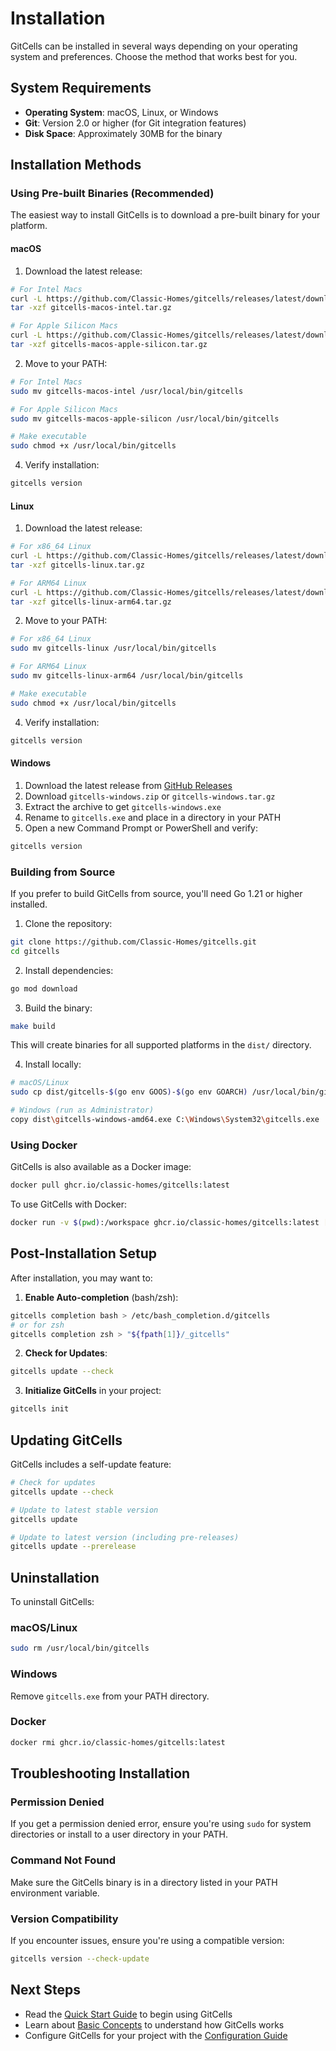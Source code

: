 # Installation

GitCells can be installed in several ways depending on your operating system and preferences. Choose the method that works best for you.

## System Requirements

- **Operating System**: macOS, Linux, or Windows
- **Git**: Version 2.0 or higher (for Git integration features)
- **Disk Space**: Approximately 30MB for the binary

## Installation Methods

### Using Pre-built Binaries (Recommended)

The easiest way to install GitCells is to download a pre-built binary for your platform.

#### macOS

1. Download the latest release:
```bash
# For Intel Macs
curl -L https://github.com/Classic-Homes/gitcells/releases/latest/download/gitcells-macos-intel.tar.gz -o gitcells-macos-intel.tar.gz
tar -xzf gitcells-macos-intel.tar.gz

# For Apple Silicon Macs
curl -L https://github.com/Classic-Homes/gitcells/releases/latest/download/gitcells-macos-apple-silicon.tar.gz -o gitcells-macos-apple-silicon.tar.gz
tar -xzf gitcells-macos-apple-silicon.tar.gz
```

2. Move to your PATH:
```bash
# For Intel Macs
sudo mv gitcells-macos-intel /usr/local/bin/gitcells

# For Apple Silicon Macs
sudo mv gitcells-macos-apple-silicon /usr/local/bin/gitcells

# Make executable
sudo chmod +x /usr/local/bin/gitcells
```

4. Verify installation:
```bash
gitcells version
```

#### Linux

1. Download the latest release:
```bash
# For x86_64 Linux
curl -L https://github.com/Classic-Homes/gitcells/releases/latest/download/gitcells-linux.tar.gz -o gitcells-linux.tar.gz
tar -xzf gitcells-linux.tar.gz

# For ARM64 Linux
curl -L https://github.com/Classic-Homes/gitcells/releases/latest/download/gitcells-linux-arm64.tar.gz -o gitcells-linux-arm64.tar.gz
tar -xzf gitcells-linux-arm64.tar.gz
```

2. Move to your PATH:
```bash
# For x86_64 Linux
sudo mv gitcells-linux /usr/local/bin/gitcells

# For ARM64 Linux
sudo mv gitcells-linux-arm64 /usr/local/bin/gitcells

# Make executable
sudo chmod +x /usr/local/bin/gitcells
```

4. Verify installation:
```bash
gitcells version
```

#### Windows

1. Download the latest release from [GitHub Releases](https://github.com/Classic-Homes/gitcells/releases)
2. Download `gitcells-windows.zip` or `gitcells-windows.tar.gz`
3. Extract the archive to get `gitcells-windows.exe`
4. Rename to `gitcells.exe` and place in a directory in your PATH
5. Open a new Command Prompt or PowerShell and verify:
```cmd
gitcells version
```

### Building from Source

If you prefer to build GitCells from source, you'll need Go 1.21 or higher installed.

1. Clone the repository:
```bash
git clone https://github.com/Classic-Homes/gitcells.git
cd gitcells
```

2. Install dependencies:
```bash
go mod download
```

3. Build the binary:
```bash
make build
```

This will create binaries for all supported platforms in the `dist/` directory.

4. Install locally:
```bash
# macOS/Linux
sudo cp dist/gitcells-$(go env GOOS)-$(go env GOARCH) /usr/local/bin/gitcells

# Windows (run as Administrator)
copy dist\gitcells-windows-amd64.exe C:\Windows\System32\gitcells.exe
```

### Using Docker

GitCells is also available as a Docker image:

```bash
docker pull ghcr.io/classic-homes/gitcells:latest
```

To use GitCells with Docker:
```bash
docker run -v $(pwd):/workspace ghcr.io/classic-homes/gitcells:latest [command]
```

## Post-Installation Setup

After installation, you may want to:

1. **Enable Auto-completion** (bash/zsh):
```bash
gitcells completion bash > /etc/bash_completion.d/gitcells
# or for zsh
gitcells completion zsh > "${fpath[1]}/_gitcells"
```

2. **Check for Updates**:
```bash
gitcells update --check
```

3. **Initialize GitCells** in your project:
```bash
gitcells init
```

## Updating GitCells

GitCells includes a self-update feature:

```bash
# Check for updates
gitcells update --check

# Update to latest stable version
gitcells update

# Update to latest version (including pre-releases)
gitcells update --prerelease
```

## Uninstallation

To uninstall GitCells:

### macOS/Linux
```bash
sudo rm /usr/local/bin/gitcells
```

### Windows
Remove `gitcells.exe` from your PATH directory.

### Docker
```bash
docker rmi ghcr.io/classic-homes/gitcells:latest
```

## Troubleshooting Installation

### Permission Denied
If you get a permission denied error, ensure you're using `sudo` for system directories or install to a user directory in your PATH.

### Command Not Found
Make sure the GitCells binary is in a directory listed in your PATH environment variable.

### Version Compatibility
If you encounter issues, ensure you're using a compatible version:
```bash
gitcells version --check-update
```

## Next Steps

- Read the [Quick Start Guide](quickstart.md) to begin using GitCells
- Learn about [Basic Concepts](concepts.md) to understand how GitCells works
- Configure GitCells for your project with the [Configuration Guide](../user-guide/configuration.md)